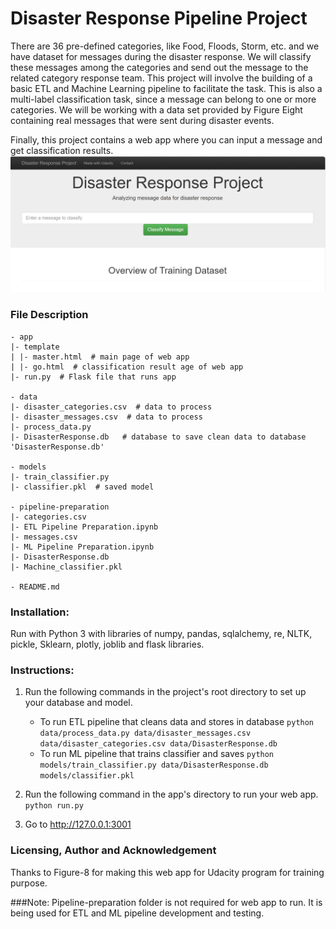 # Disaster Response Pipeline Project
There are 36 pre-defined categories, like Food, Floods, Storm, etc. and we have dataset for messages during the disaster response. We will classify these messages among the categories and send out the message to the related category response team. This project will involve the building of a basic ETL and Machine Learning pipeline to facilitate the task. This is also a multi-label classification task, since a message can belong to one or more categories. We will be working with a data set provided by Figure Eight containing real messages that were sent during disaster events.

Finally, this project contains a web app where you can input a message and get classification results.
![alt text](image.png)

### File Description
    - app
    |- template
    | |- master.html  # main page of web app
    | |- go.html  # classification result age of web app
    |- run.py  # Flask file that runs app

    - data
    |- disaster_categories.csv  # data to process 
    |- disaster_messages.csv  # data to process
    |- process_data.py
    |- DisasterResponse.db   # database to save clean data to database 'DisasterResponse.db'

    - models
    |- train_classifier.py
    |- classifier.pkl  # saved model 

    - pipeline-preparation
    |- categories.csv
    |- ETL Pipeline Preparation.ipynb
    |- messages.csv
    |- ML Pipeline Preparation.ipynb
    |- DisasterResponse.db
    |- Machine_classifier.pkl

    - README.md

### Installation:
Run with Python 3 with libraries of numpy, pandas, sqlalchemy, re, NLTK, pickle, Sklearn,
plotly, joblib and flask libraries.

### Instructions:
1. Run the following commands in the project's root directory to set up your database and model.

    - To run ETL pipeline that cleans data and stores in database
        `python data/process_data.py data/disaster_messages.csv data/disaster_categories.csv data/DisasterResponse.db`
    - To run ML pipeline that trains classifier and saves
        `python models/train_classifier.py data/DisasterResponse.db models/classifier.pkl`

2. Run the following command in the app's directory to run your web app.
    `python run.py`

3. Go to http://127.0.0.1:3001

### Licensing, Author and Acknowledgement
Thanks to Figure-8 for making this web app for Udacity program for training purpose.

###Note: Pipeline-preparation folder is not required for web app to run. It is being used for ETL and ML pipeline development and testing.
